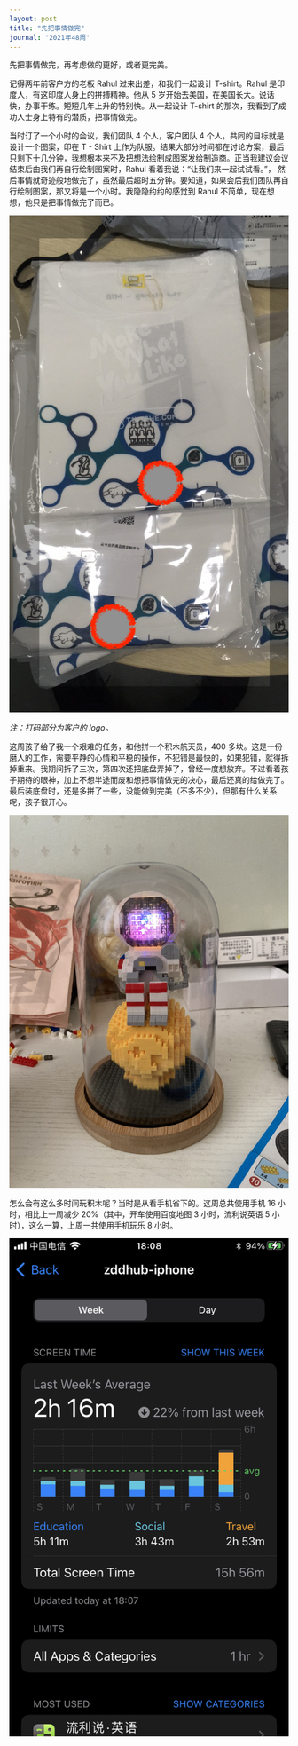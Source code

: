 ```yaml
---
layout: post
title: "先把事情做完"
journal: '2021年48周'
---
```


先把事情做完，再考虑做的更好，或者更完美。

记得两年前客户方的老板 Rahul 过来出差，和我们一起设计 T-shirt。Rahul 是印度人，有这印度人身上的拼搏精神。他从 5 岁开始去美国，在美国长大。说话快，办事干练。短短几年上升的特别快。从一起设计 T-shirt 的那次，我看到了成功人士身上特有的潜质，把事情做完。

当时订了一个小时的会议，我们团队 4 个人，客户团队 4 个人，共同的目标就是设计一个图案，印在 T - Shirt 上作为队服。结果大部分时间都在讨论方案，最后只剩下十几分钟，我想根本来不及把想法绘制成图案发给制造商。正当我建议会议结束后由我们再自行绘制图案时，Rahul 看着我说：“让我们来一起试试看。”， 然后事情就奇迹般地做完了，虽然最后超时五分钟。要知道，如果会后我们团队再自行绘制图案，那又将是一个小时。我隐隐约约的感觉到 Rahul 不简单，现在想想，他只是把事情做完了而已。

![T-shirt](/assets/images/2021-12-04/t-shirt.JPG)

*注：打码部分为客户的 logo。*

这周孩子给了我一个艰难的任务，和他拼一个积木航天员，400 多块。这是一份磨人的工作，需要平静的心情和平稳的操作，不犯错是最快的，如果犯错，就得拆掉重来。我期间拆了三次，第四次还把底盘弄掉了，曾经一度想放弃。不过看着孩子期待的眼神，加上不想半途而废和想把事情做完的决心，最后还真的给做完了。最后装底盘时，还是多拼了一些，没能做到完美（不多不少），但那有什么关系呢，孩子很开心。

![astronaut](/assets/images/2021-12-04/astronaut.jpg)

怎么会有这么多时间玩积木呢？当时是从看手机省下的。这周总共使用手机 16 小时，相比上一周减少 20%（其中，开车使用百度地图 3 小时，流利说英语 5 小时），这么一算，上周一共使用手机玩乐 8 小时。

![screen-time-ww48](/assets/images/2021-12-04/screen-time-ww48.png)
